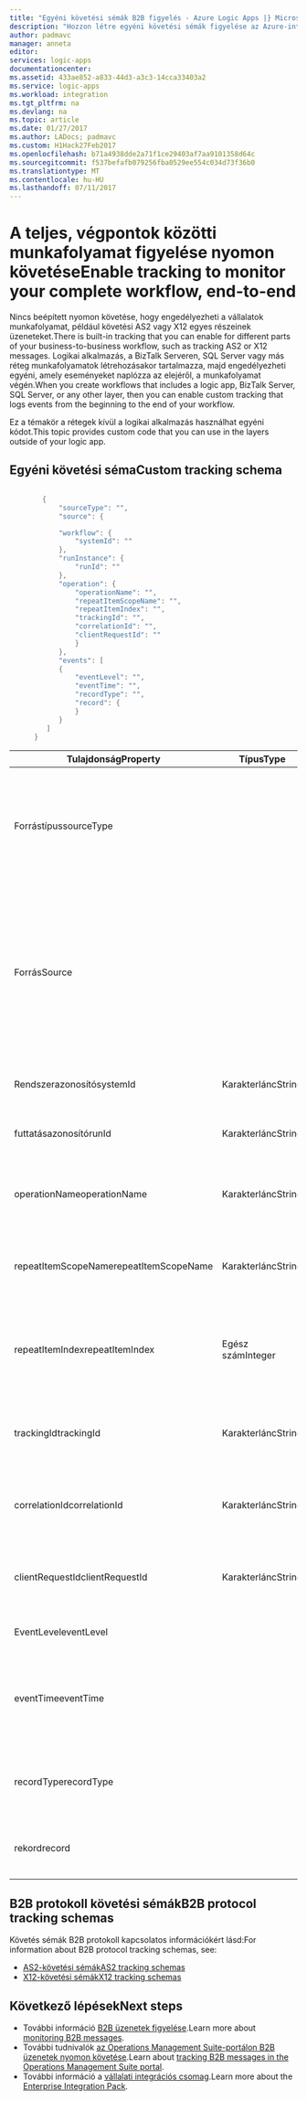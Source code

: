 ```yaml
---
title: "Egyéni követési sémák B2B figyelés - Azure Logic Apps |} Microsoft Docs"
description: "Hozzon létre egyéni követési sémák figyelése az Azure-integráció fiókban tranzakciók B2B üzeneteit."
author: padmavc
manager: anneta
editor: 
services: logic-apps
documentationcenter: 
ms.assetid: 433ae852-a833-44d3-a3c3-14cca33403a2
ms.service: logic-apps
ms.workload: integration
ms.tgt_pltfrm: na
ms.devlang: na
ms.topic: article
ms.date: 01/27/2017
ms.author: LADocs; padmavc
ms.custom: H1Hack27Feb2017
ms.openlocfilehash: b71a4938dde2a71f1ce29403af7aa9101358d64c
ms.sourcegitcommit: f537befafb079256fba0529ee554c034d73f36b0
ms.translationtype: MT
ms.contentlocale: hu-HU
ms.lasthandoff: 07/11/2017
---
```

# <a name="enable-tracking-to-monitor-your-complete-workflow-end-to-end"></a><span data-ttu-id="7d5c4-103">A teljes, végpontok közötti munkafolyamat figyelése nyomon követése</span><span class="sxs-lookup"><span data-stu-id="7d5c4-103">Enable tracking to monitor your complete workflow, end-to-end</span></span>
<span data-ttu-id="7d5c4-104">Nincs beépített nyomon követése, hogy engedélyezheti a vállalatok munkafolyamat, például követési AS2 vagy X12 egyes részeinek üzeneteket.</span><span class="sxs-lookup"><span data-stu-id="7d5c4-104">There is built-in tracking that you can enable for different parts of your business-to-business workflow, such as tracking AS2 or X12 messages.</span></span> <span data-ttu-id="7d5c4-105">Logikai alkalmazás, a BizTalk Serveren, SQL Server vagy más réteg munkafolyamatok létrehozásakor tartalmazza, majd engedélyezheti egyéni, amely eseményeket naplózza az elejéről, a munkafolyamat végén.</span><span class="sxs-lookup"><span data-stu-id="7d5c4-105">When you create workflows that includes a logic app, BizTalk Server, SQL Server, or any other layer, then you can enable custom tracking that logs events from the beginning to the end of your workflow.</span></span> 

<span data-ttu-id="7d5c4-106">Ez a témakör a rétegek kívül a logikai alkalmazás használhat egyéni kódot.</span><span class="sxs-lookup"><span data-stu-id="7d5c4-106">This topic provides custom code that you can use in the layers outside of your logic app.</span></span> 

## <a name="custom-tracking-schema"></a><span data-ttu-id="7d5c4-107">Egyéni követési séma</span><span class="sxs-lookup"><span data-stu-id="7d5c4-107">Custom tracking schema</span></span>
````java

        {
            "sourceType": "",
            "source": {

            "workflow": {
                "systemId": ""
            },
            "runInstance": {
                "runId": ""
            },
            "operation": {
                "operationName": "",
                "repeatItemScopeName": "",
                "repeatItemIndex": "",
                "trackingId": "",
                "correlationId": "",
                "clientRequestId": ""
                }
            },
            "events": [
            {
                "eventLevel": "",
                "eventTime": "",
                "recordType": "",
                "record": {                
                }
            }
         ]
      }

````

| <span data-ttu-id="7d5c4-108">Tulajdonság</span><span class="sxs-lookup"><span data-stu-id="7d5c4-108">Property</span></span> | <span data-ttu-id="7d5c4-109">Típus</span><span class="sxs-lookup"><span data-stu-id="7d5c4-109">Type</span></span> | <span data-ttu-id="7d5c4-110">Leírás</span><span class="sxs-lookup"><span data-stu-id="7d5c4-110">Description</span></span> |
| --- | --- | --- |
| <span data-ttu-id="7d5c4-111">Forrástípus</span><span class="sxs-lookup"><span data-stu-id="7d5c4-111">sourceType</span></span> |   | <span data-ttu-id="7d5c4-112">A futtatási forrás típusa.</span><span class="sxs-lookup"><span data-stu-id="7d5c4-112">Type of the run source.</span></span> <span data-ttu-id="7d5c4-113">Két érték engedélyezett **Microsoft.Logic/workflows** és **egyéni**.</span><span class="sxs-lookup"><span data-stu-id="7d5c4-113">Allowed values are **Microsoft.Logic/workflows** and **custom**.</span></span> <span data-ttu-id="7d5c4-114">(Kötelező)</span><span class="sxs-lookup"><span data-stu-id="7d5c4-114">(Mandatory)</span></span> |
| <span data-ttu-id="7d5c4-115">Forrás</span><span class="sxs-lookup"><span data-stu-id="7d5c4-115">Source</span></span> |   | <span data-ttu-id="7d5c4-116">Ha a forrás típusa **Microsoft.Logic/workflows**, kövesse az ebben a sémában kell az adatforrásra vonatkozó információ.</span><span class="sxs-lookup"><span data-stu-id="7d5c4-116">If the source type is **Microsoft.Logic/workflows**, the source information needs to follow this schema.</span></span> <span data-ttu-id="7d5c4-117">Ha a forrás típusa **egyéni**, a séma egy JToken.</span><span class="sxs-lookup"><span data-stu-id="7d5c4-117">If the source type is **custom**, the schema is a JToken.</span></span> <span data-ttu-id="7d5c4-118">(Kötelező)</span><span class="sxs-lookup"><span data-stu-id="7d5c4-118">(Mandatory)</span></span> |
| <span data-ttu-id="7d5c4-119">Rendszerazonosító</span><span class="sxs-lookup"><span data-stu-id="7d5c4-119">systemId</span></span> | <span data-ttu-id="7d5c4-120">Karakterlánc</span><span class="sxs-lookup"><span data-stu-id="7d5c4-120">String</span></span> | <span data-ttu-id="7d5c4-121">Logic app rendszer azonosítóját.</span><span class="sxs-lookup"><span data-stu-id="7d5c4-121">Logic app system ID.</span></span> <span data-ttu-id="7d5c4-122">(Kötelező)</span><span class="sxs-lookup"><span data-stu-id="7d5c4-122">(Mandatory)</span></span> |
| <span data-ttu-id="7d5c4-123">futtatásazonosító</span><span class="sxs-lookup"><span data-stu-id="7d5c4-123">runId</span></span> | <span data-ttu-id="7d5c4-124">Karakterlánc</span><span class="sxs-lookup"><span data-stu-id="7d5c4-124">String</span></span> | <span data-ttu-id="7d5c4-125">Logikai alkalmazás futtatásához azonosítóját.</span><span class="sxs-lookup"><span data-stu-id="7d5c4-125">Logic app run ID.</span></span> <span data-ttu-id="7d5c4-126">(Kötelező)</span><span class="sxs-lookup"><span data-stu-id="7d5c4-126">(Mandatory)</span></span> |
| <span data-ttu-id="7d5c4-127">operationName</span><span class="sxs-lookup"><span data-stu-id="7d5c4-127">operationName</span></span> | <span data-ttu-id="7d5c4-128">Karakterlánc</span><span class="sxs-lookup"><span data-stu-id="7d5c4-128">String</span></span> | <span data-ttu-id="7d5c4-129">A művelet (például a művelet vagy az eseményindító) neve.</span><span class="sxs-lookup"><span data-stu-id="7d5c4-129">Name of the operation (for example, action or trigger).</span></span> <span data-ttu-id="7d5c4-130">(Kötelező)</span><span class="sxs-lookup"><span data-stu-id="7d5c4-130">(Mandatory)</span></span> |
| <span data-ttu-id="7d5c4-131">repeatItemScopeName</span><span class="sxs-lookup"><span data-stu-id="7d5c4-131">repeatItemScopeName</span></span> | <span data-ttu-id="7d5c4-132">Karakterlánc</span><span class="sxs-lookup"><span data-stu-id="7d5c4-132">String</span></span> | <span data-ttu-id="7d5c4-133">Ismételje meg az elem neve, ha a művelet belül egy `foreach` / `until` hurok.</span><span class="sxs-lookup"><span data-stu-id="7d5c4-133">Repeat item name if the action is inside a `foreach`/`until` loop.</span></span> <span data-ttu-id="7d5c4-134">(Kötelező)</span><span class="sxs-lookup"><span data-stu-id="7d5c4-134">(Mandatory)</span></span> |
| <span data-ttu-id="7d5c4-135">repeatItemIndex</span><span class="sxs-lookup"><span data-stu-id="7d5c4-135">repeatItemIndex</span></span> | <span data-ttu-id="7d5c4-136">Egész szám</span><span class="sxs-lookup"><span data-stu-id="7d5c4-136">Integer</span></span> | <span data-ttu-id="7d5c4-137">Hogy a művelet belül van-e egy `foreach` / `until` hurok.</span><span class="sxs-lookup"><span data-stu-id="7d5c4-137">Whether the action is inside a `foreach`/`until` loop.</span></span> <span data-ttu-id="7d5c4-138">Azt jelzi, hogy az ismétlődő elemek index.</span><span class="sxs-lookup"><span data-stu-id="7d5c4-138">Indicates the repeated item index.</span></span> <span data-ttu-id="7d5c4-139">(Kötelező)</span><span class="sxs-lookup"><span data-stu-id="7d5c4-139">(Mandatory)</span></span> |
| <span data-ttu-id="7d5c4-140">trackingId</span><span class="sxs-lookup"><span data-stu-id="7d5c4-140">trackingId</span></span> | <span data-ttu-id="7d5c4-141">Karakterlánc</span><span class="sxs-lookup"><span data-stu-id="7d5c4-141">String</span></span> | <span data-ttu-id="7d5c4-142">Nyomkövetési azonosító, az üzenetek összefüggéseket.</span><span class="sxs-lookup"><span data-stu-id="7d5c4-142">Tracking ID, to correlate the messages.</span></span> <span data-ttu-id="7d5c4-143">(Választható)</span><span class="sxs-lookup"><span data-stu-id="7d5c4-143">(Optional)</span></span> |
| <span data-ttu-id="7d5c4-144">correlationId</span><span class="sxs-lookup"><span data-stu-id="7d5c4-144">correlationId</span></span> | <span data-ttu-id="7d5c4-145">Karakterlánc</span><span class="sxs-lookup"><span data-stu-id="7d5c4-145">String</span></span> | <span data-ttu-id="7d5c4-146">Korrelációs azonosító, az üzenetek összefüggéseket.</span><span class="sxs-lookup"><span data-stu-id="7d5c4-146">Correlation ID, to correlate the messages.</span></span> <span data-ttu-id="7d5c4-147">(Választható)</span><span class="sxs-lookup"><span data-stu-id="7d5c4-147">(Optional)</span></span> |
| <span data-ttu-id="7d5c4-148">clientRequestId</span><span class="sxs-lookup"><span data-stu-id="7d5c4-148">clientRequestId</span></span> | <span data-ttu-id="7d5c4-149">Karakterlánc</span><span class="sxs-lookup"><span data-stu-id="7d5c4-149">String</span></span> | <span data-ttu-id="7d5c4-150">Ügyfél töltheti fel az üzenetek összefüggéseket.</span><span class="sxs-lookup"><span data-stu-id="7d5c4-150">Client can populate it to correlate messages.</span></span> <span data-ttu-id="7d5c4-151">(Választható)</span><span class="sxs-lookup"><span data-stu-id="7d5c4-151">(Optional)</span></span> |
| <span data-ttu-id="7d5c4-152">EventLevel</span><span class="sxs-lookup"><span data-stu-id="7d5c4-152">eventLevel</span></span> |   | <span data-ttu-id="7d5c4-153">Az esemény szintje.</span><span class="sxs-lookup"><span data-stu-id="7d5c4-153">Level of the event.</span></span> <span data-ttu-id="7d5c4-154">(Kötelező)</span><span class="sxs-lookup"><span data-stu-id="7d5c4-154">(Mandatory)</span></span> |
| <span data-ttu-id="7d5c4-155">eventTime</span><span class="sxs-lookup"><span data-stu-id="7d5c4-155">eventTime</span></span> |   | <span data-ttu-id="7d5c4-156">ÉÉÉÉ-hh-DDTHH:MM:SS.00000Z UTC formátumban, az esemény időpontja.</span><span class="sxs-lookup"><span data-stu-id="7d5c4-156">Time of the event, in UTC format YYYY-MM-DDTHH:MM:SS.00000Z.</span></span> <span data-ttu-id="7d5c4-157">(Kötelező)</span><span class="sxs-lookup"><span data-stu-id="7d5c4-157">(Mandatory)</span></span> |
| <span data-ttu-id="7d5c4-158">recordType</span><span class="sxs-lookup"><span data-stu-id="7d5c4-158">recordType</span></span> |   | <span data-ttu-id="7d5c4-159">A track rekord típusa.</span><span class="sxs-lookup"><span data-stu-id="7d5c4-159">Type of the track record.</span></span> <span data-ttu-id="7d5c4-160">Az engedélyezett értéket **egyéni**.</span><span class="sxs-lookup"><span data-stu-id="7d5c4-160">Allowed value is **custom**.</span></span> <span data-ttu-id="7d5c4-161">(Kötelező)</span><span class="sxs-lookup"><span data-stu-id="7d5c4-161">(Mandatory)</span></span> |
| <span data-ttu-id="7d5c4-162">rekord</span><span class="sxs-lookup"><span data-stu-id="7d5c4-162">record</span></span> |   | <span data-ttu-id="7d5c4-163">Egyéni rekordtípus.</span><span class="sxs-lookup"><span data-stu-id="7d5c4-163">Custom record type.</span></span> <span data-ttu-id="7d5c4-164">Engedélyezett JToken érvénytelen.</span><span class="sxs-lookup"><span data-stu-id="7d5c4-164">Allowed format is JToken.</span></span> <span data-ttu-id="7d5c4-165">(Kötelező)</span><span class="sxs-lookup"><span data-stu-id="7d5c4-165">(Mandatory)</span></span> |

## <a name="b2b-protocol-tracking-schemas"></a><span data-ttu-id="7d5c4-166">B2B protokoll követési sémák</span><span class="sxs-lookup"><span data-stu-id="7d5c4-166">B2B protocol tracking schemas</span></span>
<span data-ttu-id="7d5c4-167">Követés sémák B2B protokoll kapcsolatos információkért lásd:</span><span class="sxs-lookup"><span data-stu-id="7d5c4-167">For information about B2B protocol tracking schemas, see:</span></span>
* [<span data-ttu-id="7d5c4-168">AS2-követési sémák</span><span class="sxs-lookup"><span data-stu-id="7d5c4-168">AS2 tracking schemas</span></span>](../logic-apps/logic-apps-track-integration-account-as2-tracking-schemas.md)   
* [<span data-ttu-id="7d5c4-169">X12-követési sémák</span><span class="sxs-lookup"><span data-stu-id="7d5c4-169">X12 tracking schemas</span></span>](logic-apps-track-integration-account-x12-tracking-schema.md)

## <a name="next-steps"></a><span data-ttu-id="7d5c4-170">Következő lépések</span><span class="sxs-lookup"><span data-stu-id="7d5c4-170">Next steps</span></span>
* <span data-ttu-id="7d5c4-171">További információ [B2B üzenetek figyelése](logic-apps-monitor-b2b-message.md).</span><span class="sxs-lookup"><span data-stu-id="7d5c4-171">Learn more about [monitoring B2B messages](logic-apps-monitor-b2b-message.md).</span></span>   
* <span data-ttu-id="7d5c4-172">További tudnivalók [az Operations Management Suite-portálon B2B üzenetek nyomon követése](../logic-apps/logic-apps-track-b2b-messages-omsportal.md).</span><span class="sxs-lookup"><span data-stu-id="7d5c4-172">Learn about [tracking B2B messages in the Operations Management Suite portal](../logic-apps/logic-apps-track-b2b-messages-omsportal.md).</span></span>
* <span data-ttu-id="7d5c4-173">További információ a [vállalati integrációs csomag](../logic-apps/logic-apps-enterprise-integration-overview.md).</span><span class="sxs-lookup"><span data-stu-id="7d5c4-173">Learn more about the [Enterprise Integration Pack](../logic-apps/logic-apps-enterprise-integration-overview.md).</span></span>

